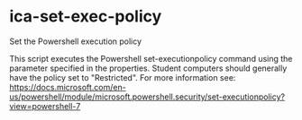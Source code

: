 # ica-set-exec-policy
Set the Powershell execution policy

This script executes the Powershell set-executionpolicy command using the parameter specified in the properties. Student computers should generally have the policy set to "Restricted". For more information see: https://docs.microsoft.com/en-us/powershell/module/microsoft.powershell.security/set-executionpolicy?view=powershell-7
